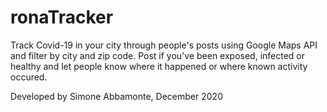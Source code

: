 # ronaTracker
Track Covid-19 in your city through people's posts using Google Maps API and filter by city and zip code.
Post if you've been exposed, infected or healthy and let people know where it happened or where known activity occured.

Developed by Simone Abbamonte, December 2020
